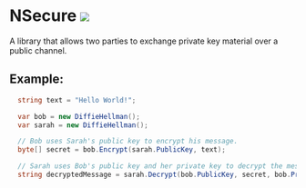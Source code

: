 # NSecure <img src="https://travis-ci.org/pierrenortje/NSecure.svg?branch=master"/>
A library that allows two parties to exchange private key material over a public channel.


## Example:

```csharp
  string text = "Hello World!";

  var bob = new DiffieHellman();
  var sarah = new DiffieHellman();

  // Bob uses Sarah's public key to encrypt his message.
  byte[] secret = bob.Encrypt(sarah.PublicKey, text);

  // Sarah uses Bob's public key and her private key to decrypt the message.
  string decryptedMessage = sarah.Decrypt(bob.PublicKey, secret, bob.PrivateKey);
```
